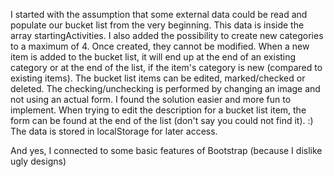 I started with the assumption that some external data could be read and populate our bucket list from the very beginning.
This data is inside the array startingActivities.
I also added the possibility to create new categories to a maximum of 4. Once created, they cannot be modified.
When a new item is added to the bucket list, it will end up at the end of an existing category or at the end of the list, if the item's category is new (compared to existing items).
The bucket list items can be edited, marked/checked or deleted. The checking/unchecking is performed by changing an image and not using an actual form. I found the solution easier and more fun to implement.
When trying to edit the description for a bucket list item, the form can be found at the end of the list (don't say you could not find it). :)
The data is stored in localStorage for later access.

And yes, I connected to some basic features of Bootstrap (because I dislike ugly designs)
